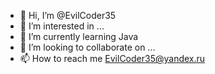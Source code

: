 - 👋 Hi, I’m @EvilCoder35
- 👀 I’m interested in ...
- 🌱 I’m currently learning Java
- 💞️ I’m looking to collaborate on ...
- 📫 How to reach me EvilCoder35@yandex.ru

<!---
EvilCoder35/EvilCoder35 is a ✨ special ✨ repository because its `README.md` (this file) appears on your GitHub profile.
You can click the Preview link to take a look at your changes.
--->
